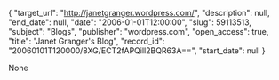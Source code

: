 {
  "target_url": "http://janetgranger.wordpress.com/", 
  "description": null, 
  "end_date": null, 
  "date": "2006-01-01T12:00:00", 
  "slug": 59113513, 
  "subject": "Blogs", 
  "publisher": "wordpress.com", 
  "open_access": true, 
  "title": "Janet Granger's Blog", 
  "record_id": "20060101T120000/8XG/ECT2fAPQill2BQR63A==", 
  "start_date": null
}

None
